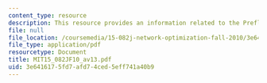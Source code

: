 ```yaml
---
content_type: resource
description: This resource provides an information related to the Preflow push algorithm.
file: null
file_location: /coursemedia/15-082j-network-optimization-fall-2010/3e6416175fd7afd74ced5eff741a40b9_MIT15_082JF10_av13.pdf
file_type: application/pdf
resourcetype: Document
title: MIT15_082JF10_av13.pdf
uid: 3e641617-5fd7-afd7-4ced-5eff741a40b9
---
```

